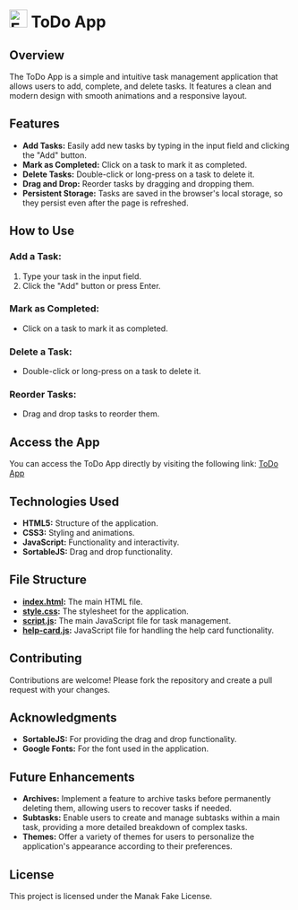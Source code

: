# <img src="IMG/favicon.ico" alt="Favicon" width="32" height="32"> ToDo App

## Overview
The ToDo App is a simple and intuitive task management application that allows users to add, complete, and delete tasks. It features a clean and modern design with smooth animations and a responsive layout.

## Features
- **Add Tasks:** Easily add new tasks by typing in the input field and clicking the "Add" button.
- **Mark as Completed:** Click on a task to mark it as completed.
- **Delete Tasks:** Double-click or long-press on a task to delete it.
- **Drag and Drop:** Reorder tasks by dragging and dropping them.
- **Persistent Storage:** Tasks are saved in the browser's local storage, so they persist even after the page is refreshed.

## How to Use
### Add a Task:
1. Type your task in the input field.
2. Click the "Add" button or press Enter.

### Mark as Completed:
- Click on a task to mark it as completed.

### Delete a Task:
- Double-click or long-press on a task to delete it.

### Reorder Tasks:
- Drag and drop tasks to reorder them.

## Access the App
You can access the ToDo App directly by visiting the following link: [ToDo App](https://manak-hash.github.io/ToDo-APP/)

## Technologies Used
- **HTML5:** Structure of the application.
- **CSS3:** Styling and animations.
- **JavaScript:** Functionality and interactivity.
- **SortableJS:** Drag and drop functionality.

## File Structure 
- **[index.html](index.html):** The main HTML file.
- **[style.css](style.css):** The stylesheet for the application.
- **[script.js](script.js):** The main JavaScript file for task management.
- **[help-card.js](help-card.js):** JavaScript file for handling the help card functionality.

## Contributing
Contributions are welcome! Please fork the repository and create a pull request with your changes.

## Acknowledgments
- **SortableJS:** For providing the drag and drop functionality.
- **Google Fonts:** For the font used in the application.

## Future Enhancements
- **Archives:** Implement a feature to archive tasks before permanently deleting them, allowing users to recover tasks if needed.
- **Subtasks:** Enable users to create and manage subtasks within a main task, providing a more detailed breakdown of complex tasks.
- **Themes:** Offer a variety of themes for users to personalize the application's appearance according to their preferences.

## License
This project is licensed under the Manak Fake License.
